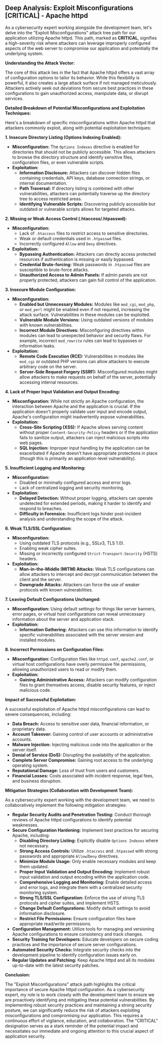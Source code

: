 ## Deep Analysis: Exploit Misconfigurations [CRITICAL] - Apache httpd

As a cybersecurity expert working alongside the development team, let's delve into the "Exploit Misconfigurations" attack tree path for our application utilizing Apache httpd. This path, marked as **CRITICAL**, signifies a high-severity risk where attackers can leverage improperly configured aspects of the web server to compromise our application and potentially the underlying system.

**Understanding the Attack Vector:**

The core of this attack lies in the fact that Apache httpd offers a vast array of configuration options to tailor its behavior. While this flexibility is powerful, it also creates a large attack surface if not managed meticulously. Attackers actively seek out deviations from secure best practices in these configurations to gain unauthorized access, manipulate data, or disrupt services.

**Detailed Breakdown of Potential Misconfigurations and Exploitation Techniques:**

Here's a breakdown of specific misconfigurations within Apache httpd that attackers commonly exploit, along with potential exploitation techniques:

**1. Insecure Directory Listing (Options Indexing Enabled):**

* **Misconfiguration:** The `Options Indexes` directive is enabled for directories that should not be publicly accessible. This allows attackers to browse the directory structure and identify sensitive files, configuration files, or even vulnerable scripts.
* **Exploitation:**
    * **Information Disclosure:** Attackers can discover hidden files containing credentials, API keys, database connection strings, or internal documentation.
    * **Path Traversal:**  If directory listing is combined with other vulnerabilities, attackers can potentially traverse up the directory tree to access restricted areas.
    * **Identifying Vulnerable Scripts:**  Discovering publicly accessible but outdated or vulnerable scripts allows for targeted attacks.

**2. Missing or Weak Access Control (.htaccess/.htpasswd):**

* **Misconfiguration:**
    * Lack of `.htaccess` files to restrict access to sensitive directories.
    * Weak or default credentials used in `.htpasswd` files.
    * Incorrectly configured `Allow` and `Deny` directives.
* **Exploitation:**
    * **Bypassing Authentication:**  Attackers can directly access protected resources if authentication is missing or easily bypassed.
    * **Credential Brute-forcing:** Weak passwords in `.htpasswd` files are susceptible to brute-force attacks.
    * **Unauthorized Access to Admin Panels:** If admin panels are not properly protected, attackers can gain full control of the application.

**3. Insecure Module Configuration:**

* **Misconfiguration:**
    * **Enabled but Unnecessary Modules:**  Modules like `mod_cgi`, `mod_php`, or `mod_perl` might be enabled even if not required, increasing the attack surface. Vulnerabilities in these modules can be exploited.
    * **Vulnerable Module Versions:** Using outdated versions of modules with known vulnerabilities.
    * **Incorrect Module Directives:** Misconfiguring directives within modules can lead to unexpected behavior and security flaws. For example, incorrect `mod_rewrite` rules can lead to bypasses or information leaks.
* **Exploitation:**
    * **Remote Code Execution (RCE):** Vulnerabilities in modules like `mod_cgi` or outdated PHP versions can allow attackers to execute arbitrary code on the server.
    * **Server-Side Request Forgery (SSRF):**  Misconfigured modules might allow attackers to make requests on behalf of the server, potentially accessing internal resources.

**4. Lack of Proper Input Validation and Output Encoding:**

* **Misconfiguration:** While not strictly an Apache configuration, the interaction between Apache and the application is crucial. If the application doesn't properly validate user input and encode output, Apache's configuration might inadvertently expose vulnerabilities.
* **Exploitation:**
    * **Cross-Site Scripting (XSS):**  If Apache allows serving content without proper `Content-Security-Policy` headers or if the application fails to sanitize output, attackers can inject malicious scripts into web pages.
    * **SQL Injection:**  Improper input handling by the application can be exacerbated if Apache doesn't have appropriate protections in place (though this is primarily an application-level vulnerability).

**5. Insufficient Logging and Monitoring:**

* **Misconfiguration:**
    * Disabled or minimally configured access and error logs.
    * Lack of centralized logging and security monitoring.
* **Exploitation:**
    * **Delayed Detection:** Without proper logging, attackers can operate undetected for extended periods, making it harder to identify and respond to breaches.
    * **Difficulty in Forensics:**  Insufficient logs hinder post-incident analysis and understanding the scope of the attack.

**6. Weak TLS/SSL Configuration:**

* **Misconfiguration:**
    * Using outdated TLS protocols (e.g., SSLv3, TLS 1.0).
    * Enabling weak cipher suites.
    * Missing or incorrectly configured `Strict-Transport-Security` (HSTS) headers.
* **Exploitation:**
    * **Man-in-the-Middle (MITM) Attacks:**  Weak TLS configurations can allow attackers to intercept and decrypt communication between the client and the server.
    * **Downgrade Attacks:** Attackers can force the use of weaker protocols with known vulnerabilities.

**7. Leaving Default Configurations Unchanged:**

* **Misconfiguration:** Using default settings for things like server banners, error pages, or virtual host configurations can reveal unnecessary information about the server and application stack.
* **Exploitation:**
    * **Information Gathering:**  Attackers can use this information to identify specific vulnerabilities associated with the server version and installed modules.

**8. Incorrect Permissions on Configuration Files:**

* **Misconfiguration:** Configuration files like `httpd.conf`, `apache2.conf`, or virtual host configurations have overly permissive file permissions, allowing unauthorized users to read or modify them.
* **Exploitation:**
    * **Gaining Administrative Access:**  Attackers can modify configuration files to grant themselves access, disable security features, or inject malicious code.

**Impact of Successful Exploitation:**

A successful exploitation of Apache httpd misconfigurations can lead to severe consequences, including:

* **Data Breach:**  Access to sensitive user data, financial information, or proprietary data.
* **Account Takeover:**  Gaining control of user accounts or administrative accounts.
* **Malware Injection:**  Injecting malicious code into the application or the server itself.
* **Denial of Service (DoS):**  Disrupting the availability of the application.
* **Complete Server Compromise:**  Gaining root access to the underlying operating system.
* **Reputational Damage:**  Loss of trust from users and customers.
* **Financial Losses:**  Costs associated with incident response, legal fees, and business disruption.

**Mitigation Strategies (Collaboration with Development Team):**

As a cybersecurity expert working with the development team, we need to collaboratively implement the following mitigation strategies:

* **Regular Security Audits and Penetration Testing:**  Conduct thorough reviews of Apache httpd configurations to identify potential weaknesses.
* **Secure Configuration Hardening:**  Implement best practices for securing Apache, including:
    * **Disabling Directory Listing:**  Explicitly disable `Options Indexes` where not necessary.
    * **Strong Access Controls:**  Utilize `.htaccess` and `.htpasswd` with strong passwords and appropriate `Allow`/`Deny` directives.
    * **Minimize Module Usage:**  Only enable necessary modules and keep them updated.
    * **Proper Input Validation and Output Encoding:**  Implement robust input validation and output encoding within the application code.
    * **Comprehensive Logging and Monitoring:**  Enable detailed access and error logs, and integrate them with a centralized security monitoring system.
    * **Strong TLS/SSL Configuration:**  Enforce the use of strong TLS protocols and cipher suites, and implement HSTS.
    * **Change Default Configurations:**  Modify default settings to avoid information disclosure.
    * **Restrict File Permissions:**  Ensure configuration files have appropriate read/write permissions.
* **Configuration Management:**  Utilize tools for managing and versioning Apache configurations to ensure consistency and track changes.
* **Security Training for Developers:**  Educate developers on secure coding practices and the importance of secure server configurations.
* **Automated Security Checks:**  Integrate security checks into the development pipeline to identify configuration issues early on.
* **Regular Updates and Patching:**  Keep Apache httpd and all its modules up-to-date with the latest security patches.

**Conclusion:**

The "Exploit Misconfigurations" attack path highlights the critical importance of secure Apache httpd configuration. As a cybersecurity expert, my role is to work closely with the development team to ensure we are proactively identifying and mitigating these potential vulnerabilities. By implementing robust security practices and maintaining a strong security posture, we can significantly reduce the risk of attackers exploiting misconfigurations and compromising our application. This requires a continuous effort of vigilance, education, and collaboration. The "CRITICAL" designation serves as a stark reminder of the potential impact and necessitates our immediate and ongoing attention to this crucial aspect of application security.
